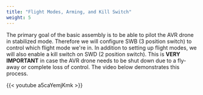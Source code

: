```yaml
---
title: "Flight Modes, Arming, and Kill Switch"
weight: 5
---
```


The primary goal of the basic assembly is to be able to pilot the AVR drone in stabilized mode.
Therefore we will configure SWB (3 position switch) to control which flight
mode we're in. In addition to setting up flight modes, we will also enable a kill
switch on SWD (2 position switch). This is **VERY IMPORTANT** in case the
AVR drone needs to be shut down due to a fly-away or complete loss of control.
The video below demonstrates this process.

<!-- cSpell:disable -->

{{< youtube a5caYemjKmk >}}

<!-- cSpell:enable -->
